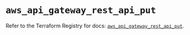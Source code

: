 # `aws_api_gateway_rest_api_put`

Refer to the Terraform Registry for docs: [`aws_api_gateway_rest_api_put`](https://registry.terraform.io/providers/hashicorp/aws/6.13.0/docs/resources/api_gateway_rest_api_put).
